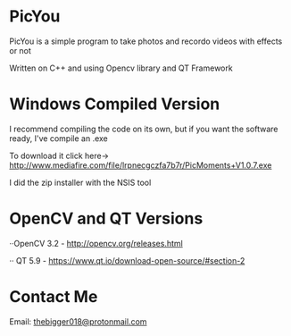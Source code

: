 # PicYou
PicYou is a simple program to take photos and recordo videos with effects or not
 
Written on C++ and using Opencv library and QT Framework

# Windows Compiled Version

I recommend compiling the code on its own, but if you want the software ready, I've compile an .exe 

To download it click here-> http://www.mediafire.com/file/lrpnecgczfa7b7r/PicMoments+V1.0.7.exe

I did the zip installer with the NSIS tool

# OpenCV and QT Versions

··OpenCV 3.2 - http://opencv.org/releases.html

·· QT 5.9 - https://www.qt.io/download-open-source/#section-2

# Contact Me

Email: thebigger018@protonmail.com
